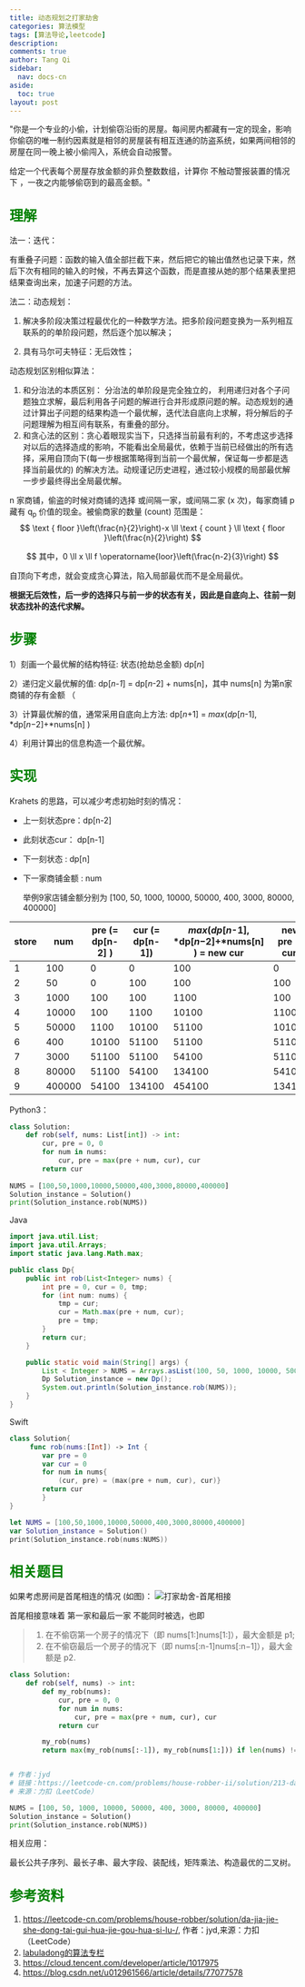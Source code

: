 ```yaml
---
title: 动态规划之打家劫舍
categories: 算法模型
tags: [算法导论,leetcode]
description: 
comments: true
author: Tang Qi
sidebar:
  nav: docs-cn
aside:
  toc: true
layout: post
---
```


"你是一个专业的小偷，计划偷窃沿街的房屋。每间房内都藏有一定的现金，影响你偷窃的唯一制约因素就是相邻的房屋装有相互连通的防盗系统，如果两间相邻的房屋在同一晚上被小偷闯入，系统会自动报警。

给定一个代表每个房屋存放金额的非负整数数组，计算你 不触动警报装置的情况下 ，一夜之内能够偷窃到的最高金额。"

<!--more-->

## <font face="黑体" color=green size=5>理解</font>

法一：迭代：

​	有重叠子问题：函数的输入值全部拦截下来，然后把它的输出值然也记录下来，然后下次有相同的输入的时候，不再去算这个函数，而是直接从她的那个结果表里把结果查询出来，加速子问题的方法。



法二：动态规划：

1. 解决多阶段决策过程最优化的一种数学方法。把多阶段问题变换为一系列相互联系的的单阶段问题，然后逐个加以解决；

2. 具有马尔可夫特征：无后效性；

   

动态规划区别相似算法：

1. 和分治法的本质区别： 分治法的单阶段是完全独立的， 利用递归对各个子问题独立求解，最后利用各子问题的解进行合并形成原问题的解。动态规划的通过计算出子问题的结果构造一个最优解，迭代法自底向上求解，将分解后的子问题理解为相互间有联系，有重叠的部分。
2. 和贪心法的区别：贪心着眼现实当下，只选择当前最有利的，不考虑这步选择对以后的选择造成的影响，不能看出全局最优，依赖于当前已经做出的所有选择，采用自顶向下(每一步根据策略得到当前一个最优解，保证每一步都是选择当前最优的) 的解决方法。动规谨记历史进程，通过较小规模的局部最优解一步步最终得出全局最优解。

n 家商铺，偷盗的时候对商铺的选择 或间隔一家，或间隔二家 (x 次)，每家商铺 p 藏有 q<sub>p</sub> 价值的现金。被偷商家的数量 (count) 范围是：
$$
\text { floor }\left(\frac{n}{2}\right)-x \ll \text { count } \ll \text { floor }\left(\frac{n}{2}\right)
$$

$$
其中，0 \ll x \ll f \operatorname{loor}\left(\frac{n-2}{3}\right)
$$

自顶向下考虑，就会变成贪心算法，陷入局部最优而不是全局最优。

**根据无后效性，后一步的选择只与前一步的状态有关，因此是自底向上、往前一刻状态找补的迭代求解。**

## <font face="黑体" color=green size=5>步骤</font>

1）刻画一个最优解的结构特征: 状态(抢劫总金额) dp[*n*]

2）递归定义最优解的值:    dp[*n-1*] = dp[*n*-2] + nums[n]，其中 nums[n] 为第n家商铺的存有金额 （

3）计算最优解的值，通常采用自底向上方法: dp[*n*+1] = *max*(*dp*[*n*-1], *dp[*n*−2]+*nums[n] ) 

4）利用计算出的信息构造一个最优解。

## <font face="黑体" color=green size=5>实现</font>

Krahets 的思路，可以减少考虑初始时刻的情况：

+ 上一刻状态pre：dp[n-2]

+ 此刻状态cur： dp[n-1]

+ 下一刻状态 :   dp[n]

+ 下一家商铺金额 :   num

  举例9家店铺金额分别为 [100, 50, 1000, 10000, 50000, 400, 3000, 80000, 400000] 


| store | num    | pre (= dp[n-2] ) | cur (= dp[n-1]) | *max*(*dp*[*n*-1], *dp[*n*−2]+*nums[n] ) = new cur | new pre (= cur) |
| ----- | ------ | ---------------- | --------------- | -------------------------------------------------- | --------------- |
| 1     | 100    | 0                | 0               | 100                                                | 0               |
| 2     | 50     | 0                | 100             | 100                                                | 100             |
| 3     | 1000   | 100              | 100             | 1100                                               | 100             |
| 4     | 10000  | 100              | 1100            | 10100                                              | 1100            |
| 5     | 50000  | 1100             | 10100           | 51100                                              | 10100           |
| 6     | 400    | 10100            | 51100           | 51100                                              | 51100           |
| 7     | 3000   | 51100            | 51100           | 54100                                              | 51100           |
| 8     | 80000  | 51100            | 54100           | 134100                                             | 54100           |
| 9     | 400000 | 54100            | 134100          | 454100                                             | 134100          |

Python3：

```python
class Solution:
    def rob(self, nums: List[int]) -> int:
        cur, pre = 0, 0
        for num in nums:
            cur, pre = max(pre + num, cur), cur
        return cur
    
NUMS = [100,50,1000,10000,50000,400,3000,80000,400000]
Solution_instance = Solution()
print(Solution_instance.rob(NUMS))
```

Java
```java
import java.util.List;
import java.util.Arrays;
import static java.lang.Math.max;

public class Dp{
    public int rob(List<Integer> nums) {
        int pre = 0, cur = 0, tmp;
        for (int num: nums) {
            tmp = cur;
            cur = Math.max(pre + num, cur);
            pre = tmp;
        }
        return cur;
    }

    public static void main(String[] args) {
        List < Integer > NUMS = Arrays.asList(100, 50, 1000, 10000, 50000, 400, 3000, 80000, 400000);
        Dp Solution_instance = new Dp();
        System.out.println(Solution_instance.rob(NUMS));
    }
}
```

Swift

```swift
class Solution{
     func rob(nums:[Int]) -> Int {
        var pre = 0
        var cur = 0
   		for num in nums{
       		(cur, pre) = (max(pre + num, cur), cur)}
       	return cur
        }
}

let NUMS = [100,50,1000,10000,50000,400,3000,80000,400000]
var Solution_instance = Solution()
print(Solution_instance.rob(nums:NUMS))
```

## <font face="黑体" color=green size=5>相关题目</font>

如果考虑房间是首尾相连的情况 (如图)：
![打家劫舍-首尾相接](https://github.com/iqgnat/iqgnat.github.io/raw/master/assets/images/2021-04-09-Dynamic_programming/dp.JPG)

首尾相接意味着 第一家和最后一家 不能同时被选，也即

> 1. 在不偷窃第一个房子的情况下（即 nums[1:]nums[1:]），最大金额是 p1;
> 2. 
>      在不偷窃最后一个房子的情况下（即 nums[:n-1]nums[:n−1]），最大金额是 p2.

```python
class Solution:
    def rob(self, nums) -> int:
        def my_rob(nums):
            cur, pre = 0, 0
            for num in nums:
                cur, pre = max(pre + num, cur), cur
            return cur

        my_rob(nums)
        return max(my_rob(nums[:-1]), my_rob(nums[1:])) if len(nums) != 1 else nums[0]


# 作者：jyd
# 链接：https://leetcode-cn.com/problems/house-robber-ii/solution/213-da-jia-jie-she-iidong-tai-gui-hua-jie-gou-hua-/
# 来源：力扣（LeetCode）

NUMS = [100, 50, 1000, 10000, 50000, 400, 3000, 80000, 400000]
Solution_instance = Solution()
print(Solution_instance.rob(NUMS))
```

相关应用：

​	最长公共子序列、最长子串、最大字段、装配线，矩阵乘法、构造最优的二叉树。


## <font face="黑体" color=green size=5>参考资料</font>

1.  https://leetcode-cn.com/problems/house-robber/solution/da-jia-jie-she-dong-tai-gui-hua-jie-gou-hua-si-lu-/, 作者：jyd,来源：力扣（LeetCode）
2.  [labuladong的算法专栏](https://www.zhihu.com/column/labuladong)
3.  https://cloud.tencent.com/developer/article/1017975
4.  https://blog.csdn.net/u012961566/article/details/77077578